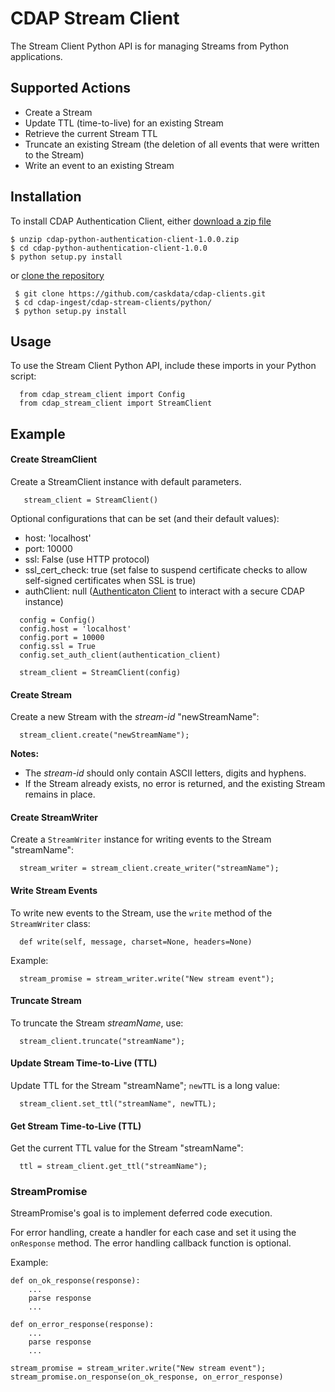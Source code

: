 # CDAP Stream Client
The Stream Client Python API is for managing Streams from Python applications.

## Supported Actions
 - Create a Stream
 - Update TTL (time-to-live) for an existing Stream
 - Retrieve the current Stream TTL
 - Truncate an existing Stream (the deletion of all events that were written to the Stream)
 - Write an event to an existing Stream


## Installation
 To install CDAP Authentication Client, either [download a zip file](https://repository.continuuity.com/content/repositories/public/co/cask/cdap/cdap-python-stream-client/1.0.0/cdap-python-stream-client-1.0.0.zip)
 ```
 $ unzip cdap-python-authentication-client-1.0.0.zip
 $ cd cdap-python-authentication-client-1.0.0
 $ python setup.py install
 ```
 
 or [clone the repository](https://github.com/caskdata/cdap-ingest)
```
 $ git clone https://github.com/caskdata/cdap-clients.git
 $ cd cdap-ingest/cdap-stream-clients/python/
 $ python setup.py install
```

## Usage

 To use the Stream Client Python API, include these imports in your Python script:

```
  from cdap_stream_client import Config
  from cdap_stream_client import StreamClient
```

## Example
#### Create StreamClient
Create a StreamClient instance with default parameters.
```
   stream_client = StreamClient()
```

Optional configurations that can be set (and their default values):
- host: 'localhost'
- port: 10000
- ssl: False (use HTTP protocol)
- ssl_cert_check: true (set false to suspend certificate checks to allow self-signed certificates when SSL is true)
- authClient: null ([Authenticaton Client](https://github.com/caskdata/cdap-clients/tree/develop/cdap-authentication-clients/java)
 to interact with a secure CDAP instance)
 ```
   config = Config()
   config.host = 'localhost'
   config.port = 10000
   config.ssl = True
   config.set_auth_client(authentication_client)

   stream_client = StreamClient(config)
 ```

#### Create Stream
Create a new Stream with the *stream-id* "newStreamName":

 ```
   stream_client.create("newStreamName");
 ```

**Notes:**
 - The *stream-id* should only contain ASCII letters, digits and hyphens.
 - If the Stream already exists, no error is returned, and the existing Stream remains in place.

#### Create StreamWriter
Create a ```StreamWriter``` instance for writing events to the Stream "streamName":

```
  stream_writer = stream_client.create_writer("streamName");
```

#### Write Stream Events
To write new events to the Stream, use the ```write``` method of the ```StreamWriter``` class:

```
  def write(self, message, charset=None, headers=None)
```

Example:

```
  stream_promise = stream_writer.write("New stream event");
```

#### Truncate Stream
To truncate the Stream *streamName*, use:

```
  stream_client.truncate("streamName");
```

#### Update Stream Time-to-Live (TTL)
Update TTL for the Stream "streamName"; ```newTTL``` is a long value:

```
  stream_client.set_ttl("streamName", newTTL);
```

#### Get Stream Time-to-Live (TTL)
Get the current TTL value for the Stream "streamName":

```
  ttl = stream_client.get_ttl("streamName");
```

### StreamPromise
StreamPromise's goal is to implement deferred code execution.

For error handling, create a handler for each case and set it using the ```onResponse``` method. The error handling callback function is optional.

Example:

```
def on_ok_response(response):
    ...
    parse response
    ...

def on_error_response(response):
    ...
    parse response
    ...

stream_promise = stream_writer.write("New stream event");
stream_promise.on_response(on_ok_response, on_error_response)
```
